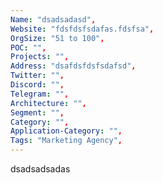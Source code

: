 ```yaml
--- 
Name: "dsadsadasd", 
Website: "fdsfdsfsdafas.fdsfsa", 
OrgSize: "51 to 100", 
POC: "", 
Projects: "", 
Address: "dsafdsfdsfsdafsd", 
Twitter: "", 
Discord: "",
Telegram: "", 
Architecture: "",  
Segment: "", 
Category: "", 
Application-Category: "", 
Tags: "Marketing Agency",
--- 
```

<!--lang:en--> 
dsadsadsadas
<!--lang:es--] 

<!--lang:de--] 

<!--lang:fr--] 

<!--lang:pl--] 

<!--lang:uk--] 

[!--lang:*--> 